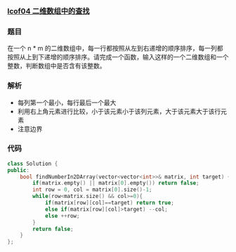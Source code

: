 ### [lcof04 二维数组中的查找](https://leetcode-cn.com/problems/er-wei-shu-zu-zhong-de-cha-zhao-lcof/)

### 题目

在一个 n * m 的二维数组中，每一行都按照从左到右递增的顺序排序，每一列都按照从上到下递增的顺序排序。请完成一个函数，输入这样的一个二维数组和一个整数，判断数组中是否含有该整数。

### 解析

- 每列第一个最小，每行最后一个最大
- 利用右上角元素进行比较，小于该元素小于该列元素，大于该元素大于该行元素
- 注意边界

### 代码

```C++
class Solution {
public:
    bool findNumberIn2DArray(vector<vector<int>>& matrix, int target) {
        if(matrix.empty() || matrix[0].empty()) return false;
        int row = 0, col = matrix[0].size()-1;
        while(row<matrix.size() && col>=0){
            if(matrix[row][col]==target) return true;
            else if(matrix[row][col]>target) --col;
            else ++row;
        }
        return false;
    }
};
```

